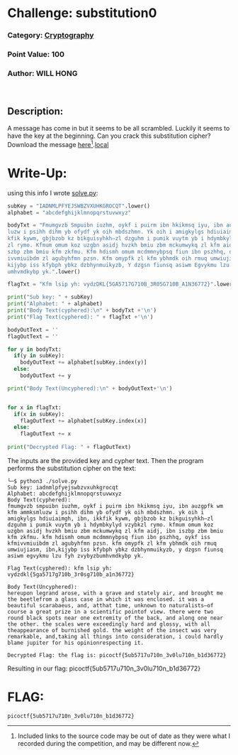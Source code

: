 # **Challenge:** substitution0


### **Category:** [Cryptography](../)
### **Point Value:** 100
### **Author:** WILL HONG
<br>

## **Description:**
A message has come in but it seems to be all scrambled. Luckily it seems to have the key at the beginning. Can you crack this substitution cipher?<br> Download the message [here](https://artifacts.picoctf.net/c/384/message.txt)[^1].[local](./message.txt)

# **Write-Up:**
using this info I wrote [solve.py](./solve.py):
```python
subKey = "IADNMLPFYEJSWBZVXUHKGROCQT".lower()
alphabet = "abcdefghijklmnopqrstuvwxyz"

bodyTxt = "Fmumgvzb Smpuibn iuzhm, oykf i puirm ibn hkikmsq iyu, ibn auzgpfk wm kfm ammksm\
luzw i psihh dihm yb ofydf yk oih mbdszhmn. Yk oih i amigkylgs hdiuiaimgh, ibn, ik\
kfik kywm, gbjbzob kz bikguisyhkh—zl dzguhm i pumik vuytm yb i hdymbkylyd vzybk\
zl rymo. Kfmum omum koz uzgbn asidj hvzkh bmiu zbm mckumwykq zl kfm aidj, ibn i\
szbp zbm bmiu kfm zkfmu. Kfm hdismh omum mcdmmnybpsq fiun ibn pszhhq, oykf iss kfm\
ivvmiuibdm zl agubyhfmn pzsn. Kfm omypfk zl kfm ybhmdk oih rmuq umwiujiasm, ibn,\
kijybp iss kfybph ybkz dzbhynmuikyzb, Y dzgsn fiunsq asiwm Egvykmu lzu fyh zvybyzb\
umhvmdkybp yk.".lower()

flagTxt = "Kfm lsip yh: vydzDKL{5GA5717G710B_3R0SG710B_A1N36772}".lower()

print("Sub key: " + subKey)
print("Alphabet: " + alphabet)
print("Body Text(cyphered):\n" + bodyTxt +'\n')
print("Flag Text(cyphered): " + flagTxt +'\n')

bodyOutText = ''
flagOutText = ''

for y in bodyTxt:
  if(y in subKey):
    bodyOutText += alphabet[subKey.index(y)]
  else:
    bodyOutText += y

print("Body Text(Uncyphered):\n" + bodyOutText+'\n')


for x in flagTxt:
  if(x in subKey):
    flagOutText += alphabet[subKey.index(x)]
  else:
    flagOutText += x
    
print("Decrypted Flag: " + flagOutText)
```
The inputs are the provided key and cypher text. Then the program performs the substitution cipher on the text:
```
└─$ python3 ./solve.py
Sub key: iadnmlpfyejswbzvxuhkgrocqt
Alphabet: abcdefghijklmnopqrstuvwxyz
Body Text(cyphered):
fmumgvzb smpuibn iuzhm, oykf i puirm ibn hkikmsq iyu, ibn auzgpfk wm kfm ammksmluzw i psihh dihm yb ofydf yk oih mbdszhmn. yk oih i amigkylgs hdiuiaimgh, ibn, ikkfik kywm, gbjbzob kz bikguisyhkh—zl dzguhm i pumik vuytm yb i hdymbkylyd vzybkzl rymo. kfmum omum koz uzgbn asidj hvzkh bmiu zbm mckumwykq zl kfm aidj, ibn iszbp zbm bmiu kfm zkfmu. kfm hdismh omum mcdmmnybpsq fiun ibn pszhhq, oykf iss kfmivvmiuibdm zl agubyhfmn pzsn. kfm omypfk zl kfm ybhmdk oih rmuq umwiujiasm, ibn,kijybp iss kfybph ybkz dzbhynmuikyzb, y dzgsn fiunsq asiwm egvykmu lzu fyh zvybyzbumhvmdkybp yk.

Flag Text(cyphered): kfm lsip yh: vydzdkl{5ga5717g710b_3r0sg710b_a1n36772}

Body Text(Uncyphered):
hereupon legrand arose, with a grave and stately air, and brought me the beetlefrom a glass case in which it was enclosed. it was a beautiful scarabaeus, and, atthat time, unknown to naturalists—of course a great prize in a scientific pointof view. there were two round black spots near one extremity of the back, and along one near the other. the scales were exceedingly hard and glossy, with all theappearance of burnished gold. the weight of the insect was very remarkable, and,taking all things into consideration, i could hardly blame jupiter for his opinionrespecting it.

Decrypted Flag: the flag is: picoctf{5ub5717u710n_3v0lu710n_b1d36772}
```
Resulting in our flag:
picoctf{5ub5717u710n_3v0lu710n_b1d36772}
  
# **FLAG:** 
```
picoctf{5ub5717u710n_3v0lu710n_b1d36772}
```

[^1]: Included links to the source code may be out of date as they were what I recorded during the competition, and may be different now.